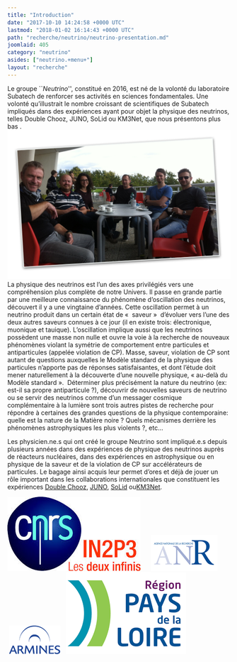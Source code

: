 ```yaml
---
title: "Introduction"
date: "2017-10-10 14:24:58 +0000 UTC"
lastmod: "2018-01-02 16:14:43 +0000 UTC"
path: "recherche/neutrino/neutrino-presentation.md"
joomlaid: 405
category: "neutrino"
asides: ["neutrino.+menu+"]
layout: "recherche"
---
```

Le groupe \`\`_Neutrino_'', constitué en 2016, est né de la volonté du laboratoire Subatech de renforcer ses activités en sciences fondamentales. Une volonté qu’illustrait le nombre croissant de scientifiques de Subatech impliqués dans des expériences ayant pour objet la physique des neutrinos, telles Double Chooz, JUNO, SoLid ou KM3Net, que nous présentons plus bas . ![photo group2](images/group/photo_group2.png "Some of the group members (Sept 2017) ")La physique des neutrinos est l’un des axes privilégiés vers une compréhension plus complète de notre Univers. Il passe en grande partie par une meilleure connaissance du phénomène d’oscillation des neutrinos, découvert il y a une vingtaine d’années. Cette oscillation permet à un neutrino produit dans un certain état de «  saveur »  d’évoluer vers l’une des deux autres saveurs connues à ce jour (il en existe trois: électronique, muonique et tauique). L’oscillation implique aussi que les neutrinos possèdent une masse non nulle et ouvre la voie à la recherche de nouveaux phénomènes violant la symétrie de comportement entre particules et antiparticules (appelée violation de CP). Masse, saveur, violation de CP sont autant de questions auxquelles le Modèle standard de la physique des particules n’apporte pas de réponses satisfaisantes, et dont l’étude doit mener naturellement à la découverte d’une nouvelle physique, « au-delà du Modèle standard ».  Déterminer plus précisément la nature du neutrino (ex: est-il sa propre antiparticule ?), découvrir de nouvelles saveurs de neutrino ou se servir des neutrinos comme d’un messager cosmique complémentaire à la lumière sont trois autres pistes de recherche pour répondre à certaines des grandes questions de la physique contemporaine: quelle est la nature de la Matière noire ? Quels mécanismes derrière les phénomènes astrophysiques les plus violents ?, etc... 

Les physicien.ne.s qui ont créé le groupe Neutrino sont impliqué.e.s depuis plusieurs années dans des expériences de physique des neutrinos auprès de réacteurs nucléaires, dans des expériences en astrophysique ou en physique de la saveur et de la violation de CP sur accélérateurs de particules. Le bagage ainsi acquis leur permet d’ores et déjà de jouer un rôle important dans les collaborations internationales que constituent les expériences [Double Chooz](/recherche/neutrino/doublechooz-fr.md), [JUNO](/recherche/neutrino/juno-experiment-fr.md), [SoLid](/recherche/neutrino/solid-2.md) ou[KM3Net](/recherche/neutrino/la-collaboration-km3net.md). 

[![logo in2p3](images/logo_in2p3.jpg)](http://www.in2p3.fr)      [![logoANR](images/logoANR.gif)](http://www.agence-nationale-recherche.fr)         [![armines logo](images/armines_logo.png)](https://www.armines.net)   [![logo paysLoire](images/logo_paysLoire.png)](http://www.paysdelaloire.fr)
